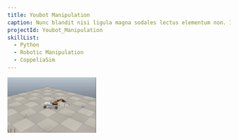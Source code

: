 ```yaml
---
title: Youbot Manipulation
caption: Nunc blandit nisi ligula magna sodales lectus elementum non. Integer id venenatis velit.
projectId: Youbot_Manipulation
skillList:
  - Python
  - Robotic Manipulation
  - CoppeliaSim
---
```

<img class="img-rounded" src="/assets/images/fulls/01.gif" alt="Sushma" width="200">


